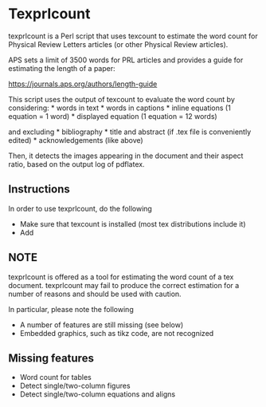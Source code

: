 Texprlcount
===========

texprlcount is a Perl script that uses texcount to estimate the word count for Physical Review Letters articles (or other Physical Review articles).

APS sets a limit of 3500 words for PRL articles and provides a guide for estimating the length of a paper:

https://journals.aps.org/authors/length-guide

This script uses the output of texcount to evaluate the word count by considering:
	* words in text
	* words in captions
	* inline equations (1 equation = 1 word)
	* displayed equation (1 equation = 12 words)

and excluding
	* bibliography
	* title and abstract (if .tex file is conveniently edited)
	* acknowledgements (like above)

Then, it detects the images appearing in the document and their aspect ratio, based on the output log of pdflatex.

Instructions
------------
In order to use texprlcount, do the following

* Make sure that texcount is installed (most tex distributions include it)
* Add 


NOTE
----

texprlcount is offered as a tool for estimating the word count of a tex document. texprlcount may fail to produce the correct estimation for a number of reasons and should be used with caution.

In particular, please note the following

* A number of features are still missing (see below)
* Embedded graphics, such as tikz code, are not recognized

Missing features
----------------
* Word count for tables
* Detect single/two-column figures
* Detect single/two-column equations and aligns